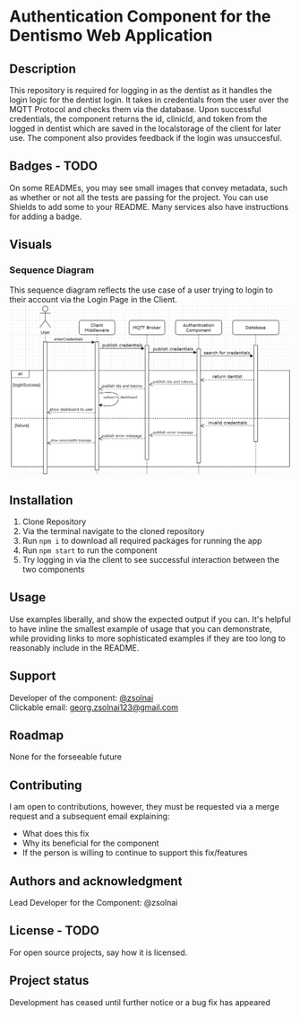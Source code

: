# Authentication Component for the Dentismo Web Application

## Description
This repository is required for logging in as the dentist as it handles the login logic for the dentist login. It takes in credentials from the user over the MQTT Protocol and checks them via the database. Upon successful credentials, the component returns the id, clinicId, and token from the logged in dentist which are saved in the localstorage of the client for later use. The component also provides feedback if the login was unsuccesful.

## Badges - TODO
On some READMEs, you may see small images that convey metadata, such as whether or not all the tests are passing for the project. You can use Shields to add some to your README. Many services also have instructions for adding a badge.

## Visuals
### Sequence Diagram
This sequence diagram reflects the use case of a user trying to login to their account via the Login Page in the Client.
![image.png](./sequenceDiagram.png)

## Installation
1. Clone Repository
2. Via the terminal navigate to the cloned repository
3. Run ```npm i``` to download all required packages for running the app
4. Run ```npm start``` to run the component
5. Try logging in via the client to see successful interaction between the two components

## Usage
Use examples liberally, and show the expected output if you can. It's helpful to have inline the smallest example of usage that you can demonstrate, while providing links to more sophisticated examples if they are too long to reasonably include in the README.

## Support
Developer of the component: [@zsolnai](https://git.chalmers.se/zsolnai) <br>
Clickable email: <a href="mailto:niru23@yahoo.com?Subject=Authentication%20Component" target="_blank">georg.zsolnai123@gmail.com</a>

## Roadmap
None for the forseeable future

## Contributing
I am open to contributions, however, they must be requested via a merge request and a subsequent email explaining:
- What does this fix
- Why its beneficial for the component
- If the person is willing to continue to support this fix/features

## Authors and acknowledgment
Lead Developer for the Component: @zsolnai

## License - TODO
For open source projects, say how it is licensed.

## Project status
Development has ceased until further notice or a bug fix has appeared
